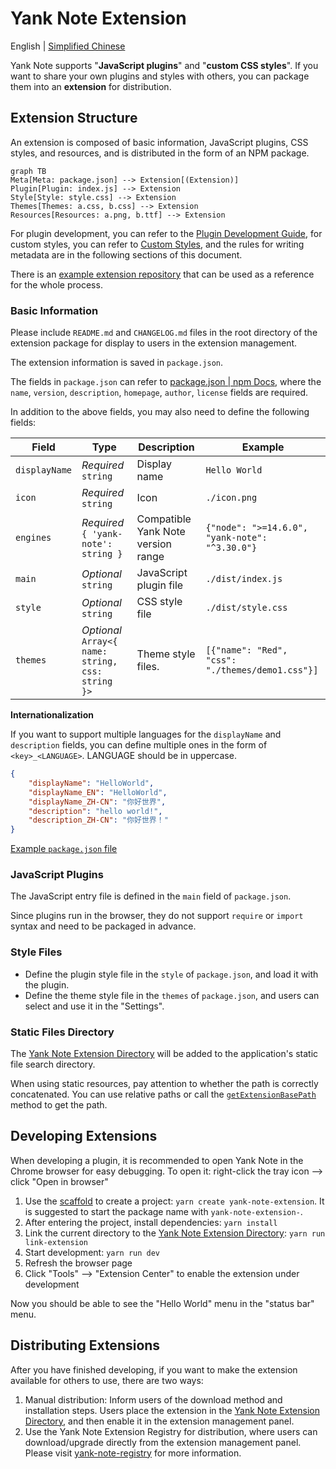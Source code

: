 # Yank Note Extension

English | [Simplified Chinese](./README_ZH-CN.md)

Yank Note supports "**JavaScript plugins**" and "**custom CSS styles**". If you want to share your own plugins and styles with others, you can package them into an **extension** for distribution.

## Extension Structure

An extension is composed of basic information, JavaScript plugins, CSS styles, and resources, and is distributed in the form of an NPM package.

```mermaid
graph TB
Meta[Meta: package.json] --> Extension[(Extension)]
Plugin[Plugin: index.js] --> Extension
Style[Style: style.css] --> Extension
Themes[Themes: a.css, b.css] --> Extension
Resources[Resources: a.png, b.ttf] --> Extension
```

For plugin development, you can refer to the [Plugin Development Guide](https://github.com/purocean/yn/blob/develop/help/PLUGIN.md), for custom styles, you can refer to [Custom Styles](https://github.com/purocean/yn/blob/develop/help/FEATURES.md#custom-styles), and the rules for writing metadata are in the following sections of this document.

There is an [example extension repository](https://github.com/purocean/yank-note-extension-example) that can be used as a reference for the whole process.

### Basic Information

Please include `README.md` and `CHANGELOG.md` files in the root directory of the extension package for display to users in the extension management.

The extension information is saved in `package.json`.

The fields in `package.json` can refer to [package.json | npm Docs](https://docs.npmjs.com/cli/v8/configuring-npm/package-json#homepage), where the `name`, `version`, `description`, `homepage`, `author`, `license` fields are required.

In addition to the above fields, you may also need to define the following fields:

| Field | Type | Description | Example |
| -- | -- | -- | -- |
| `displayName` | *Required* `string` | Display name | `Hello World` |
| `icon` | *Required* `string` | Icon | `./icon.png` |
| `engines` | *Required* `{ 'yank-note': string }` | Compatible Yank Note version range | `{"node": ">=14.6.0", "yank-note": "^3.30.0"}` |
| `main` | *Optional* `string` | JavaScript plugin file | `./dist/index.js` |
| `style` | *Optional* `string` | CSS style file | `./dist/style.css` |
| `themes` | *Optional* `Array<{ name: string, css: string }>` | Theme style files. | `[{"name": "Red", "css": "./themes/demo1.css"}]` |

**Internationalization**

If you want to support multiple languages for the `displayName` and `description` fields, you can define multiple ones in the form of `<key>_<LANGUAGE>`. LANGUAGE should be in uppercase.

```json
{
    "displayName": "HelloWorld",
    "displayName_EN": "HelloWorld",
    "displayName_ZH-CN": "你好世界",
    "description": "hello world!",
    "description_ZH-CN": "你好世界！"
}
```

[Example `package.json` file](https://github.com/purocean/yank-note-extension-example/blob/main/package.json)

### JavaScript Plugins

The JavaScript entry file is defined in the `main` field of `package.json`.

Since plugins run in the browser, they do not support `require` or `import` syntax and need to be packaged in advance.

### Style Files

- Define the plugin style file in the `style` of `package.json`, and load it with the plugin.
- Define the theme style file in the `themes` of `package.json`, and users can select and use it in the "Settings".

### Static Files Directory

The [Yank Note Extension Directory] will be added to the application's static file search directory.

When using static resources, pay attention to whether the path is correctly concatenated. You can use relative paths or call the [`getExtensionBasePath`](https://github.com/purocean/yank-note-extension/blob/ef321713d4f24318dd3ad657af723325b426edb6/packages/api/src/index.ts#L24) method to get the path.

## Developing Extensions

When developing a plugin, it is recommended to open Yank Note in the Chrome browser for easy debugging. To open it: right-click the tray icon --> click "Open in browser"

1. Use the [scaffold](https://github.com/purocean/yank-note-extension/tree/main/packages/create-extension) to create a project: `yarn create yank-note-extension`. It is suggested to start the package name with `yank-note-extension-`.
2. After entering the project, install dependencies: `yarn install`
3. Link the current directory to the [Yank Note Extension Directory]: `yarn run link-extension`
4. Start development: `yarn run dev`
5. Refresh the browser page
6. Click "Tools" --> "Extension Center" to enable the extension under development

Now you should be able to see the "Hello World" menu in the "status bar" menu.

## Distributing Extensions

After you have finished developing, if you want to make the extension available for others to use, there are two ways:

1. Manual distribution: Inform users of the download method and installation steps. Users place the extension in the [Yank Note Extension Directory], and then enable it in the extension management panel.
2. Use the Yank Note Extension Registry for distribution, where users can download/upgrade directly from the extension management panel. Please visit [yank-note-registry](https://github.com/purocean/yank-note-registry) for more information.

[Yank Note Extension Directory]: https://github.com/purocean/yn/blob/develop/help/FEATURES.md#data-storage
